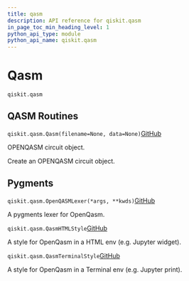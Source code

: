 ```yaml
---
title: qasm
description: API reference for qiskit.qasm
in_page_toc_min_heading_level: 1
python_api_type: module
python_api_name: qiskit.qasm
---
```


<span id="module-qiskit.qasm" />

<span id="qiskit-qasm" />

<span id="qasm-qiskit-qasm" />

# Qasm

<span id="module-qiskit.qasm" />

`qiskit.qasm`

## QASM Routines

<span id="qiskit.qasm.Qasm" />

`qiskit.qasm.Qasm(filename=None, data=None)`[GitHub](https://github.com/qiskit/qiskit/tree/stable/0.44/qiskit/qasm/qasm.py "view source code")

OPENQASM circuit object.

Create an OPENQASM circuit object.

## Pygments

<span id="qiskit.qasm.OpenQASMLexer" />

`qiskit.qasm.OpenQASMLexer(*args, **kwds)`[GitHub](https://github.com/qiskit/qiskit/tree/stable/0.44/qiskit/qasm/pygments/lexer.py "view source code")

A pygments lexer for OpenQasm.

<span id="qiskit.qasm.QasmHTMLStyle" />

`qiskit.qasm.QasmHTMLStyle`[GitHub](https://github.com/qiskit/qiskit/tree/stable/0.44/qiskit/qasm/pygments/lexer.py "view source code")

A style for OpenQasm in a HTML env (e.g. Jupyter widget).

<span id="qiskit.qasm.QasmTerminalStyle" />

`qiskit.qasm.QasmTerminalStyle`[GitHub](https://github.com/qiskit/qiskit/tree/stable/0.44/qiskit/qasm/pygments/lexer.py "view source code")

A style for OpenQasm in a Terminal env (e.g. Jupyter print).

